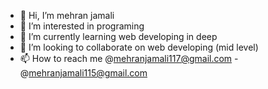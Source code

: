 - 👋 Hi, I’m mehran jamali
- 👀 I’m interested in programing
- 🌱 I’m currently learning web developing in deep
- 💞️ I’m looking to collaborate on web developing (mid level)
- 📫 How to reach me @mehranjamali117@gmail.com - @mehranjamali115@gmail.com



